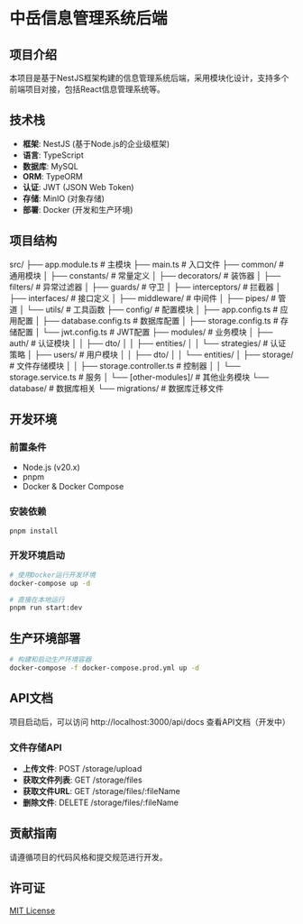 # 中岳信息管理系统后端

## 项目介绍

本项目是基于NestJS框架构建的信息管理系统后端，采用模块化设计，支持多个前端项目对接，包括React信息管理系统等。

## 技术栈

- **框架**: NestJS (基于Node.js的企业级框架)
- **语言**: TypeScript
- **数据库**: MySQL
- **ORM**: TypeORM
- **认证**: JWT (JSON Web Token)
- **存储**: MinIO (对象存储)
- **部署**: Docker (开发和生产环境)

## 项目结构

src/
├── app.module.ts # 主模块
├── main.ts # 入口文件
├── common/ # 通用模块
│ ├── constants/ # 常量定义
│ ├── decorators/ # 装饰器
│ ├── filters/ # 异常过滤器
│ ├── guards/ # 守卫
│ ├── interceptors/ # 拦截器
│ ├── interfaces/ # 接口定义
│ ├── middleware/ # 中间件
│ ├── pipes/ # 管道
│ └── utils/ # 工具函数
├── config/ # 配置模块
│ ├── app.config.ts # 应用配置
│ ├── database.config.ts # 数据库配置
│ ├── storage.config.ts # 存储配置
│ └── jwt.config.ts # JWT配置
├── modules/ # 业务模块
│ ├── auth/ # 认证模块
│ │ ├── dto/
│ │ ├── entities/
│ │ └── strategies/ # 认证策略
│ ├── users/ # 用户模块
│ │ ├── dto/
│ │ └── entities/
│ ├── storage/ # 文件存储模块
│ │ ├── storage.controller.ts # 控制器
│ │ └── storage.service.ts # 服务
│ └── [other-modules]/ # 其他业务模块
└── database/ # 数据库相关
└── migrations/ # 数据库迁移文件

## 开发环境

### 前置条件

- Node.js (v20.x)
- pnpm
- Docker & Docker Compose

### 安装依赖

```bash
pnpm install
```

### 开发环境启动

```bash
# 使用Docker运行开发环境
docker-compose up -d

# 直接在本地运行
pnpm run start:dev
```

## 生产环境部署

```bash
# 构建和启动生产环境容器
docker-compose -f docker-compose.prod.yml up -d
```

## API文档

项目启动后，可以访问 http://localhost:3000/api/docs 查看API文档（开发中）

### 文件存储API

- **上传文件**: POST /storage/upload
- **获取文件列表**: GET /storage/files
- **获取文件URL**: GET /storage/files/:fileName
- **删除文件**: DELETE /storage/files/:fileName

## 贡献指南

请遵循项目的代码风格和提交规范进行开发。

## 许可证

[MIT License](LICENSE)
